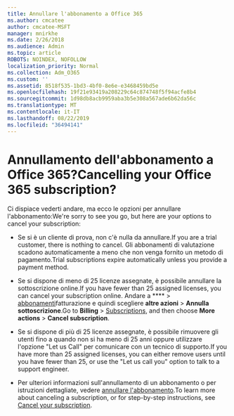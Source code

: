 ```yaml
---
title: Annullare l'abbonamento a Office 365
ms.author: cmcatee
author: cmcatee-MSFT
manager: mnirkhe
ms.date: 2/26/2018
ms.audience: Admin
ms.topic: article
ROBOTS: NOINDEX, NOFOLLOW
localization_priority: Normal
ms.collection: Adm_O365
ms.custom: ''
ms.assetid: 8518f535-1bd3-4bf0-8e6e-e3468459bd5e
ms.openlocfilehash: 19f21e93419a208229c64c874748f5f94acfe8b4
ms.sourcegitcommit: 1d98db8acb9959aba3b5e308a567ade6b62da56c
ms.translationtype: MT
ms.contentlocale: it-IT
ms.lasthandoff: 08/22/2019
ms.locfileid: "36494141"
---
```

# <a name="cancelling-your-office-365-subscription"></a><span data-ttu-id="5ba32-102">Annullamento dell'abbonamento a Office 365?</span><span class="sxs-lookup"><span data-stu-id="5ba32-102">Cancelling your Office 365 subscription?</span></span>

<span data-ttu-id="5ba32-103">Ci dispiace vederti andare, ma ecco le opzioni per annullare l'abbonamento:</span><span class="sxs-lookup"><span data-stu-id="5ba32-103">We're sorry to see you go, but here are your options to cancel your subscription:</span></span>
  
- <span data-ttu-id="5ba32-104">Se si è un cliente di prova, non c'è nulla da annullare.</span><span class="sxs-lookup"><span data-stu-id="5ba32-104">If you are a trial customer, there is nothing to cancel.</span></span> <span data-ttu-id="5ba32-105">Gli abbonamenti di valutazione scadono automaticamente a meno che non venga fornito un metodo di pagamento.</span><span class="sxs-lookup"><span data-stu-id="5ba32-105">Trial subscriptions expire automatically unless you provide a payment method.</span></span>

- <span data-ttu-id="5ba32-106">Se si dispone di meno di 25 licenze assegnate, è possibile annullare la sottoscrizione online.</span><span class="sxs-lookup"><span data-stu-id="5ba32-106">If you have fewer than 25 assigned licenses, you can cancel your subscription online.</span></span> <span data-ttu-id="5ba32-107">Andare a \*\*\*\* \> [abbonamenti](https://go.microsoft.com/fwlink/p/?linkid=842054)fatturazione e quindi scegliere **altre azioni** \> **Annulla sottoscrizione**.</span><span class="sxs-lookup"><span data-stu-id="5ba32-107">Go to **Billing** \> [Subscriptions](https://go.microsoft.com/fwlink/p/?linkid=842054), and then choose **More actions** \> **Cancel subscription**.</span></span>

- <span data-ttu-id="5ba32-108">Se si dispone di più di 25 licenze assegnate, è possibile rimuovere gli utenti fino a quando non si ha meno di 25 anni oppure utilizzare l'opzione "Let us Call" per comunicare con un tecnico di supporto.</span><span class="sxs-lookup"><span data-stu-id="5ba32-108">If you have more than 25 assigned licenses, you can either remove users until you have fewer than 25, or use the "Let us call you" option to talk to a support engineer.</span></span>

- <span data-ttu-id="5ba32-109">Per ulteriori informazioni sull'annullamento di un abbonamento o per istruzioni dettagliate, vedere [annullare l'abbonamento](https://docs.microsoft.com/office365/admin/subscriptions-and-billing/cancel-your-subscription).</span><span class="sxs-lookup"><span data-stu-id="5ba32-109">To learn more about canceling a subscription, or for step-by-step instructions, see [Cancel your subscription](https://docs.microsoft.com/office365/admin/subscriptions-and-billing/cancel-your-subscription).</span></span>